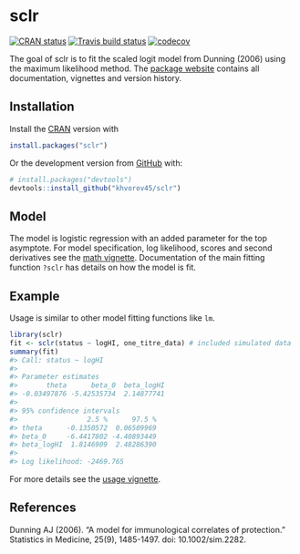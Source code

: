 
<!-- README.md is generated from README.Rmd. Please edit that file -->

# sclr

<!-- badges: start -->

[![CRAN
status](https://www.r-pkg.org/badges/version/sclr)](https://cran.r-project.org/package=sclr)
[![Travis build
status](https://travis-ci.org/khvorov45/sclr.svg?branch=master)](https://travis-ci.org/khvorov45/sclr)
[![codecov](https://codecov.io/gh/khvorov45/sclr/branch/master/graph/badge.svg)](https://codecov.io/gh/khvorov45/sclr)
<!-- badges: end -->

The goal of sclr is to fit the scaled logit model from Dunning (2006)
using the maximum likelihood method. The [package
website](https://khvorov45.github.io/sclr/) contains all documentation,
vignettes and version history.

## Installation

Install the [CRAN](https://cloud.r-project.org/package=sclr) version
with

``` r
install.packages("sclr")
```

Or the development version from
[GitHub](https://github.com/khvorov45/sclr) with:

``` r
# install.packages("devtools")
devtools::install_github("khvorov45/sclr")
```

## Model

The model is logistic regression with an added parameter for the top
asymptote. For model specification, log likelihood, scores and second
derivatives see the [math
vignette](https://khvorov45.github.io/sclr/articles/sclr-math.html).
Documentation of the main fitting function `?sclr` has details on how
the model is fit.

## Example

Usage is similar to other model fitting functions like `lm`.

``` r
library(sclr)
fit <- sclr(status ~ logHI, one_titre_data) # included simulated data
summary(fit)
#> Call: status ~ logHI
#> 
#> Parameter estimates
#>       theta      beta_0  beta_logHI 
#> -0.03497876 -5.42535734  2.14877741 
#> 
#> 95% confidence intervals
#>                 2.5 %      97.5 %
#> theta      -0.1350572  0.06509969
#> beta_0     -6.4417802 -4.40893449
#> beta_logHI  1.8146909  2.48286390
#> 
#> Log likelihood: -2469.765
```

For more details see the [usage
vignette](https://khvorov45.github.io/sclr/articles/sclr-usage.html).

## References

Dunning AJ (2006). “A model for immunological correlates of protection.”
Statistics in Medicine, 25(9), 1485-1497. doi: 10.1002/sim.2282.

